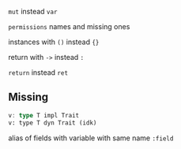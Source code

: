 `mut` instead `var`

`permissions` names and missing ones

instances with `()` instead `{}`

return with `->` instead `:`

`return` instead `ret`

## Missing
```rust
v: type T impl Trait
v: type T dyn Trait (idk)
```

alias of fields with variable with same name `:field`